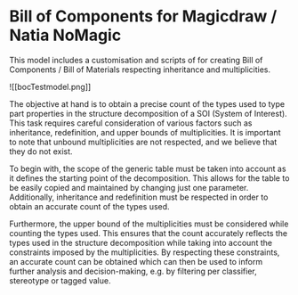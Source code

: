 # Bill of Components for Magicdraw / Natia NoMagic

This model includes a customisation and scripts of for creating Bill of Components / Bill of Materials respecting inheritance and multiplicities. 


![[bocTestmodel.png]]

The objective at hand is to obtain a precise count of the types used to type part properties in the structure decomposition of a SOI (System of Interest). This task requires careful consideration of various factors such as inheritance, redefinition, and upper bounds of multiplicities. It is important to note that unbound multiplicities are not respected, and we believe that they do not exist.

To begin with, the scope of the generic table must be taken into account as it defines the starting point of the decomposition. This allows for the table to be easily copied and maintained by changing just one parameter. Additionally, inheritance and redefinition must be respected in order to obtain an accurate count of the types used.

Furthermore, the upper bound of the multiplicities must be considered while counting the types used. This ensures that the count accurately reflects the types used in the structure decomposition while taking into account the constraints imposed by the multiplicities.
By respecting these constraints, an accurate count can be obtained which can then be used to inform further analysis and decision-making, e.g. by filtering per classifier, stereotype or tagged value.